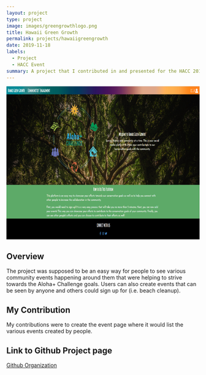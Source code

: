 ```yaml
---
layout: project
type: project
image: images/greengrowthlogo.png
title: Hawaii Green Growth
permalink: projects/hawaiigreengrowth
date: 2019-11-18
labels:
  - Project
  - HACC Event
summary: A project that I contributed in and presented for the HACC 2019 event where we created a web application for people to easily showcase their efforts towards the various Aloha+ conservation goals.
---
```


<img class="image" src="../images/greengrowthome.png" style="width:100%;height:400px;"/>
 
 ## Overview
 
The project was supposed to be an easy way for people to see various community events happening around them that were helping to strive towards the Aloha+ Challenge goals. Users can also create events that can be seen by anyone and others could sign up for (i.e. beach cleanup).
## My Contribution

My contributions were to create the event page where it would list the various events created by people. 

## Link to Github Project page
[Github Organization](https://github.com/HACC2019/600-iq)
